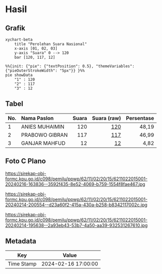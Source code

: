 # Hasil

## Grafik

```mermaid
xychart-beta
    title "Perolehan Suara Nasional"
    x-axis [01, 02, 03]
    y-axis "Suara" 0 --> 120
    bar [120, 117, 12]
```

```mermaid
%%{init: {"pie": {"textPosition": 0.5}, "themeVariables": {"pieOuterStrokeWidth": "5px"}} }%%
pie showData
    "1" : 120
    "2" : 117
    "3" : 12
```

## Tabel

| No. | Nama Paslon    | Suara | Suara (raw) | Persentase |
|:--- |:-------------- | -----:| -----------:| ----------:|
| 1   | ANIES MUHAIMIN | 120   | [120][p-1]  | 48,19      |
| 2   | PRABOWO GIBRAN | 117   | [117][p-2]  | 46,99      |
| 3   | GANJAR MAHFUD  | 12    | [12][p-3]   | 4,82       |


[p-1]: https://github.com/gigit-pemilu/pemilu-2024/blob/main/pilpres/hitung-suara/sub/62-kalimantan-tengah/sub/11-pulang-pisau/sub/02-kahayan-kuala/sub/2015-tanjung-perawan/sub/001-tps/sub/paslon-1.txt
[p-2]: https://github.com/gigit-pemilu/pemilu-2024/blob/main/pilpres/hitung-suara/sub/62-kalimantan-tengah/sub/11-pulang-pisau/sub/02-kahayan-kuala/sub/2015-tanjung-perawan/sub/001-tps/sub/paslon-2.txt
[p-3]: https://github.com/gigit-pemilu/pemilu-2024/blob/main/pilpres/hitung-suara/sub/62-kalimantan-tengah/sub/11-pulang-pisau/sub/02-kahayan-kuala/sub/2015-tanjung-perawan/sub/001-tps/sub/paslon-3.txt

## Foto C Plano

https://sirekap-obj-formc.kpu.go.id/c098/pemilu/ppwp/62/11/02/20/15/6211022015001-20240216-163836--3592f435-8e52-4069-b759-1554f8fae467.jpg

https://sirekap-obj-formc.kpu.go.id/c098/pemilu/ppwp/62/11/02/20/15/6211022015001-20240214-200554--d23a60f2-415a-430a-b258-b8342117002c.jpg

https://sirekap-obj-formc.kpu.go.id/c098/pemilu/ppwp/62/11/02/20/15/6211022015001-20240214-195638--2a93eb43-53b7-4a50-aa39-932531267610.jpg


## Metadata

| Key        | Value               |
| ---------- | ------------------- |
| Time Stamp | 2024-02-16 17:00:00 |



